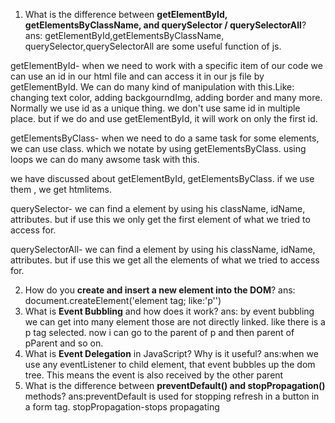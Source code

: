 1. What is the difference between **getElementById, getElementsByClassName, and querySelector / querySelectorAll**?
ans: getElementById,getElementsByClassName, querySelector,querySelectorAll are some useful function of js.

getElementById- when we need to work with a specific item of our code we can use an id in our html file and can access it in our js file by getElementById. We can do many kind of manipulation with this.Like: changing text color, adding backgourndImg, adding border and many more. Normally we use id as a unique thing. we don't use same id in multiple place. but if we do and use getElementById, it will work on only the first id.

getElementsByClass- when we need to do a same task for some elements, we can use class. which we notate by using getElementsByClass. using loops we can do many awsome task with this.

we have discussed about getElementById, getElementsByClass. if we use them , we get htmlitems.

querySelector- we can find a element by using his className, idName, attributes. but if use this we only get the first element of what we tried to access for.

querySelectorAll- we can find a element by using his className, idName, attributes. but if use this we get all the elements of what
we tried to access for.

2. How do you **create and insert a new element into the DOM**?
ans: document.createElement('element tag; like:'p'')
3. What is **Event Bubbling** and how does it work?
ans: by event bubbling we can get into many element those are not directly linked. like there is a p tag selected. now i can go to the parent of p and then parent of pParent and so on.
4. What is **Event Delegation** in JavaScript? Why is it useful?
ans:when we use any eventListener to child element,
that event bubbles up the dom tree. This means the event is also received by the other parent
5. What is the difference between **preventDefault() and stopPropagation()** methods?
ans:preventDefault is used for stopping refresh in a button in a form tag.
stopPropagation-stops propagating 

